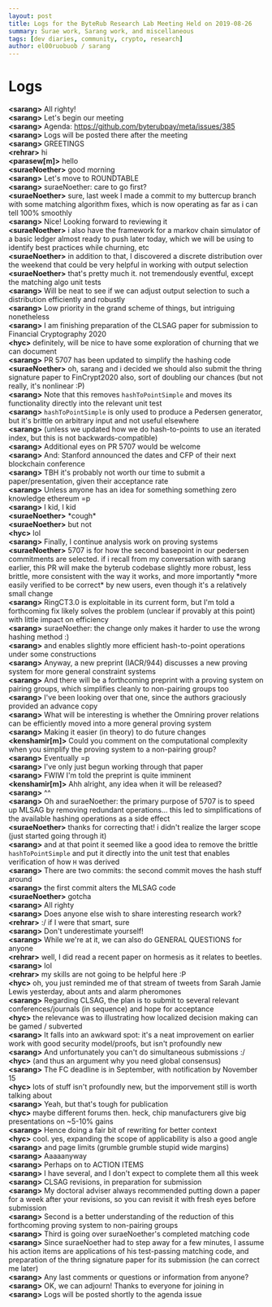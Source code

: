 ```yaml
---
layout: post
title: Logs for the ByteRub Research Lab Meeting Held on 2019-08-26
summary: Surae work, Sarang work, and miscellaneous
tags: [dev diaries, community, crypto, research]
author: el00ruobuob / sarang
---
```


# Logs  

**\<sarang>** All righty!  
**\<sarang>** Let's begin our meeting  
**\<sarang>** Agenda: https://github.com/byterubpay/meta/issues/385  
**\<sarang>** Logs will be posted there after the meeting  
**\<sarang>** GREETINGS  
**\<rehrar>** hi  
**\<parasew[m]>** hello  
**\<suraeNoether>** good morning  
**\<sarang>** Let's move to ROUNDTABLE  
**\<sarang>** suraeNoether: care to go first?  
**\<suraeNoether>** sure, last week I made a commit to my buttercup branch with some matching algorithm fixes, which is now operating as far as i can tell 100% smoothly  
**\<sarang>** Nice! Looking forward to reviewing it  
**\<suraeNoether>** i also have the framework for a markov chain simulator of a basic ledger almost ready to push later today, which we will be using to identify best practices while churning, etc  
**\<suraeNoether>** in addition to that, I discovered a discrete distribution over the weekend that could be very helpful in working with output selection  
**\<suraeNoether>** that's pretty much it. not tremendously eventful, except the matching algo unit tests  
**\<sarang>** Will be neat to see if we can adjust output selection to such a distribution efficiently and robustly  
**\<sarang>** Low priority in the grand scheme of things, but intriguing nonetheless  
**\<sarang>** I am finishing preparation of the CLSAG paper for submission to Financial Cryptography 2020  
**\<hyc>** definitely, will be nice to have some exploration of churning that we can document  
**\<sarang>** PR 5707 has been updated to simplify the hashing code  
**\<suraeNoether>** oh, sarang and i decided we should also submit the thring signature paper to FinCrypt2020 also, sort of doubling our chances (but not really, it's nonlinear :P)  
**\<sarang>** Note that this removes `hashToPointSimple` and moves its functionality directly into the relevant unit test  
**\<sarang>** `hashToPointSimple` is only used to produce a Pedersen generator, but it's brittle on arbitrary input and not useful elsewhere  
**\<sarang>** (unless we updated how we do hash-to-points to use an iterated index, but this is not backwards-compatible)  
**\<sarang>** Additional eyes on PR 5707 would be welcome  
**\<sarang>** And: Stanford announced the dates and CFP of their next blockchain conference  
**\<sarang>** TBH it's probably not worth our time to submit a paper/presentation, given their acceptance rate  
**\<sarang>** Unless anyone has an idea for something something zero knowledge ethereum =p  
**\<sarang>** I kid, I kid  
**\<suraeNoether>** \*cough\*  
**\<suraeNoether>** but not  
**\<hyc>** lol  
**\<sarang>** Finally, I continue analysis work on proving systems  
**\<suraeNoether>** 5707 is for how the second basepoint in our pedersen commitments are selected. if i recall from my conversation with sarang earlier, this PR will make the byterub codebase slightly more robust, less brittle, more consistent with the way it works, and more importantly \*more easily verified to be correct\* by new users, even though it's a relatively small change  
**\<sarang>** RingCT3.0 is exploitable in its current form, but I'm told a forthcoming fix likely solves the problem (unclear if provably at this point) with little impact on efficiency  
**\<sarang>** suraeNoether: the change only makes it harder to use the wrong hashing method :)  
**\<sarang>** and enables slightly more efficient hash-to-point operations under some constructions  
**\<sarang>** Anyway, a new preprint (IACR/944) discusses a new proving system for more general constraint systems  
**\<sarang>** And there will be a forthcoming preprint with a proving system on pairing groups, which simplifies cleanly to non-pairing groups too  
**\<sarang>** I've been looking over that one, since the authors graciously provided an advance copy  
**\<sarang>** What will be interesting is whether the Omniring prover relations can be efficiently moved into a more general proving system  
**\<sarang>** Making it easier (in theory) to do future changes  
**\<kenshamir[m]>** Could you comment on the computational complexity when you simplify the proving system to a non-pairing group?  
**\<sarang>** Eventually =p  
**\<sarang>** I've only just begun working through that paper  
**\<sarang>** FWIW I'm told the preprint is quite imminent  
**\<kenshamir[m]>** Ahh alright, any idea when it will be released?  
**\<sarang>** ^^  
**\<sarang>** Oh and suraeNoether: the primary purpose of 5707 is to speed up MLSAG by removing redundant operations... this led to simplifications of the available hashing operations as a side effect  
**\<suraeNoether>** thanks for correcting that! i didn't realize the larger scope (just started going through it)  
**\<sarang>** and at that point it seemed like a good idea to remove the brittle `hashToPointSimple` and put it directly into the unit test that enables verification of how `H` was derived  
**\<sarang>** There are two commits: the second commit moves the hash stuff around  
**\<sarang>** the first commit alters the MLSAG code  
**\<suraeNoether>** gotcha  
**\<sarang>** All righty  
**\<sarang>** Does anyone else wish to share interesting research work?  
**\<rehrar>** :/ if I were that smart, sure  
**\<sarang>** Don't underestimate yourself!  
**\<sarang>** While we're at it, we can also do GENERAL QUESTIONS for anyone  
**\<rehrar>** well, I did read a recent paper on hormesis as it relates to beetles.  
**\<sarang>** lol  
**\<rehrar>** my skills are not going to be helpful here :P  
**\<hyc>** oh, you just reminded me of that stream of tweets from Sarah Jamie Lewis yesterday, about ants and alarm pheromones  
**\<sarang>** Regarding CLSAG, the plan is to submit to several relevant conferences/journals (in sequence) and hope for acceptance  
**\<hyc>** the relevance was to illustrating how localized decision making can be gamed / subverted  
**\<sarang>** It falls into an awkward spot: it's a neat improvement on earlier work with good security model/proofs, but isn't profoundly new  
**\<sarang>** And unfortunately you can't do simultaneous submissions :/  
**\<hyc>** (and thus an argument why you need global consensus)  
**\<sarang>** The FC deadline is in September, with notification by November 15  
**\<hyc>** lots of stuff isn't profoundly new, but the imporvement still is worth talking about  
**\<sarang>** Yeah, but that's tough for publication  
**\<hyc>** maybe different forums then. heck, chip manufacturers give big presentations on ~5-10% gains  
**\<sarang>** Hence doing a fair bit of rewriting for better context  
**\<hyc>** cool. yes, expanding the scope of applicability is also a good angle  
**\<sarang>** and page limits (grumble grumble stupid wide margins)  
**\<sarang>** Aaaaanyway  
**\<sarang>** Perhaps on to ACTION ITEMS  
**\<sarang>** I have several, and I don't expect to complete them all this week  
**\<sarang>** CLSAG revisions, in preparation for submission  
**\<sarang>** My doctoral adviser always recommended putting down a paper for a week after your revisions, so you can revisit it with fresh eyes before submission  
**\<sarang>** Second is a better understanding of the reduction of this forthcoming proving system to non-pairing groups  
**\<sarang>** Third is going over suraeNoether's completed matching code  
**\<sarang>** Since suraeNoether had to step away for a few minutes, I assume his action items are applications of his test-passing matching code, and preparation of the thring signature paper for its submission (he can correct me later)  
**\<sarang>** Any last comments or questions or information from anyone?  
**\<sarang>** OK, we can adjourn! Thanks to everyone for joining in  
**\<sarang>** Logs will be posted shortly to the agenda issue  
